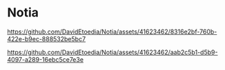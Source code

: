 # Notia



https://github.com/DavidEtoedia/Notia/assets/41623462/8316e2bf-760b-422e-b9ec-888532be5bc7

https://github.com/DavidEtoedia/Notia/assets/41623462/aab2c5b1-d5b9-4097-a289-16ebc5ce7e3e

